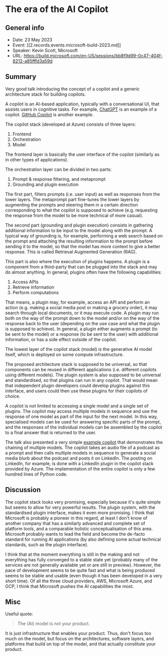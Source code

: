 # The era of the AI Copilot

## General info

- Date: 23 May 2023
- Event: [[2.records.events.microsoft-build-2023.md]]
- Speaker: Kevin Scott, Microsoft
- URL: https://build.microsoft.com/en-US/sessions/bb8f9d99-0c47-404f-8212-a85fffd3a59d

## Summary

Very good talk introducing the concept of a copilot and a generic architecture stack for building copilots.

A copilot is an AI-based application, typically with a conversational UI, that assists users in cognitive tasks. For example, [ChatGPT](https://openai.com/blog/chatgpt) is an example of a copilot. [GitHub Copilot](https://github.com/features/copilot) is another example.

The copilot stack (developed at Azure) consists of three layers:

1. Frontend
1. Orchestration
1. Model

The frontend layer is basically the user interface of the copilot (similarly as in other types of applications).

The orchestration layer can be divided in two parts:

1. Prompt & response filtering, and metaprompt
1. Grounding and plugin execution

The first part, filters prompts (i.e. user input) as well as responses from the lower layers. The metaprompt part fine-tunes the lower layers by augmenting the prompts and steering them in a certain direction corresponding to what the copilot is supposed to achieve (e.g. requesting the response from the model to be more technical of more casual).

The second part (grounding and plugin execution) consists in gathering additional information to be input to the model along with the prompt. A typical way of grounding is, for example, performing a web search based on the prompt and attaching the resulting information to the prompt before sending it to the model, so that the model has more context to give a better response. This is called Retrieval Augmented Generation (RAG).

This part is also where the execution of plugins happens. A plugin is a component from a third-party that can be plugged into the stack and may do almost anything. In general, plugins often have the following capabilities:

1. Access APIs
1. Retrieve information
1. Perform computations

That means, a plugin may, for example, access an API and perform an action (e.g. making a social media post or making a grocery order), it may search through local documents, or it may execute code. A plugin may run both on the way of the prompt down to the model and/or on the way of the response back to the user (depending on the use case and what the plugin is supposed to achieve). In general, a plugin either augments a prompt (to be sent to the model) or a response (to be sent to the user) with additional information, or has a side effect outside of the copilot.

The lowest layer of the copilot stack (model) is the generative AI model itself, which is deployed on some compute infrastructure.

The proposed architecture stack is supposed to be universal, so that components can be reused in different applications (i.e. different copilots using different models). The plugin system is also supposed to be universal and standardised, so that plugins can run in any copilot. That would mean that independent plugin developers could develop plugins against this interface, and users could then use these plugins for their copilots of choice.

A copilot is not limited to accessing a single model and a single set of plugins. The copilot may access multiple models in sequence and use the response of one model as part of the input for the next model. In this way, specialised models can be used for answering specific parts of the prompt, and the responses of the individual models can be assembled by the copilot to a final answer that is returned to the user.

The talk also presented a very simple [example copilot](https://github.com/microsoft/PodcastCopilot) that demonstrates the chaining of multiple models. The copilot takes an audio file of a podcast as a prompt and then calls multiple models in sequence to generate a social media blurb about the podcast and posts it on LinkedIn. The posting on LinkedIn, for example, is done with a LinkedIn plugin in the copilot stack provided by Azure. The implementation of the entire copilot is only a few hundred lines of Python code.

## Discussion

The copilot stack looks very promising, especially because it's quite simple but seems to allow for very powerful results. The plugin system, with the standardised plugin interface, makes it even more promising. I think that Microsoft is probably a pioneer in this regard, at least I don't know of another company that has a similarly advanced and complete set of platform tools, and a comparable holistic conceptualisation of this area. Microsoft probably wants to lead the field and become the de-facto standard for running AI applications (by also defining some actual technical standards, such as the plugin interface).

I think that at the moment everything is still in the making and not everything has fully converged to a stable state yet (probably many of the services are not generally available yet or are still in preview). However, the pace of development seems to be quite fast and what is being produced seems to be stable and usable (even though it has been developed in a very short time). Of all the three cloud providers, AWS, Microsoft Azure, and GCP, I think that Microsoft pushes the AI capabilities the most.

## Misc

Useful quote:

> The (AI) model is not your product.

It is just infrastructure that enables your product. Thus, don't focus too much on the model, but focus on the architectures, software layers, and platforms that build on top of the model, and that actually constitute your product.

